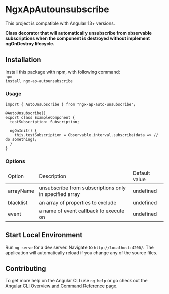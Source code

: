 # NgxApAutounsubscribe

This project is compatible with Angular 13+ versions.

<b>Class decorator that will automatically unsubscribe from observable subscriptions when the component is destroyed without implement ngOnDestroy lifecycle.</b>

## Installation

Install this package with npm, with following command: <br>
<code>npm install ngx-ap-autounsubscribe</code>

### Usage
```
import { AutoUnsubscribe } from "ngx-ap-auto-unsubscribe";

@AutoUnsubscribe()
export class ExampleComponent {
  testSubscription: Subscription;

  ngOnInit() {
    this.testSubscription = Observable.interval.subscribe(data => // do something);
  }
}
```

### Options

<table>
<thead>
  <tr>
    <td>Option</td>
    <td>Description</td>
    <td>Default value</td>
  </tr>
</thead>
<tbody>
  <tr>
    <td>arrayName</td>
    <td>unsubscribe from subscriptions only in specified array</td>
    <td>undefined</td>
  </tr>
  <tr>
    <td>blacklist</td>
    <td>an array of properties to exclude</td>
    <td>undefined</td>
  </tr>
  <tr>
    <td>event</td>
    <td>a name of event callback to execute on</td>
    <td>undefined</td>
  </tr>
</tbody>
</table>


## Start Local Environment
Run `ng serve` for a dev server. Navigate to `http://localhost:4200/`. The application will automatically reload if you change any of the source files.

## Contributing

To get more help on the Angular CLI use `ng help` or go check out the [Angular CLI Overview and Command Reference](https://angular.io/cli) page.

